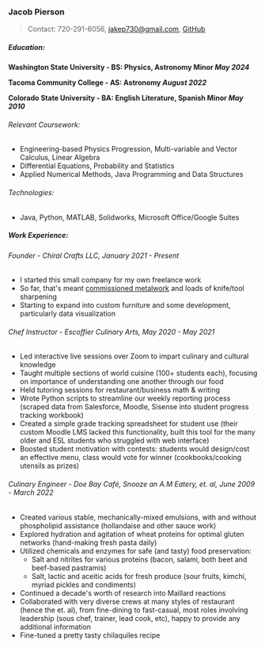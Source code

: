### Jacob Pierson

> Contact: 720-291-6056, [jakep730@gmail.com](mailto:jakep730@gmail.com), [GitHub](https://github.com/awhooshingwind)

##### Education:

**Washington State University - BS: Physics, Astronomy Minor *May 2024*** 

**Tacoma Community College - AS: Astronomy *August 2022***

**Colorado State University - BA: English Literature, Spanish Minor *May 2010***
 
###### Relevant Coursework:
- Engineering-based Physics Progression, Multi-variable and Vector Calculus, Linear Algebra
- Differential Equations, Probability and Statistics
- Applied Numerical Methods, Java Programming and Data Structures

######  Technologies:
- Java, Python, MATLAB, Solidworks, Microsoft Office/Google Suites 

##### Work Experience: 

###### Founder - *Chiral Crafts LLC, January 2021 - Present*

- I started this small company for my own freelance work
- So far, that's meant [commissioned metalwork](/metal.md) and loads of knife/tool sharpening
- Starting to expand into custom furniture and some development, particularly data visualization  

###### Chef Instructor - *Escoffier Culinary Arts, May 2020 - May 2021*

- Led interactive live sessions over Zoom to impart culinary and cultural knowledge
- Taught multiple sections of world cuisine (100+ students each), focusing on importance of understanding one another through our food
- Held tutoring sessions for restaurant/business math & writing
- Wrote Python scripts to streamline our weekly reporting process (scraped data from Salesforce, Moodle, Sisense into student progress tracking workbook)
- Created a simple grade tracking spreadsheet for student use (their custom Moodle LMS lacked this functionality, built this tool for the many older and ESL students who struggled with web interface)
- Boosted student motivation with contests: students would design/cost an effective menu, class would vote for winner (cookbooks/cooking utensils as prizes)  

###### Culinary Engineer - *Doe Bay Café, Snooze an A.M Eatery, et. al, June 2009 - March 2022*

- Created various stable, mechanically-mixed emulsions, with and without phospholipid assistance (hollandaise and other sauce work)
- Explored hydration and agitation of wheat proteins for optimal gluten networks (hand-making fresh pasta daily)
- Utilized chemicals and enzymes for safe (and tasty) food preservation:
    - Salt and nitrites for various proteins (bacon, salami, both beet and beef-based pastramis)
    - Salt, lactic and aceitic acids for fresh produce (sour fruits, kimchi, myriad pickles and condiments)
- Continued a decade's worth of research into Maillard reactions
- Collaborated with very diverse crews at many styles of restaurant (hence the et. al), from fine-dining to fast-casual, most roles involving leadership (sous chef, trainer, lead cook, etc), happy to provide any additional information
- Fine-tuned a pretty tasty chilaquiles recipe
